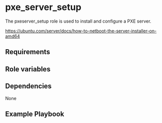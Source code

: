 pxe_server_setup
======

The pxeserver_setup role is used to install and configure a PXE server.

https://ubuntu.com/server/docs/how-to-netboot-the-server-installer-on-amd64

Requirements
------------



Role variables
--------------



Dependencies
------------

None

Example Playbook
----------------
